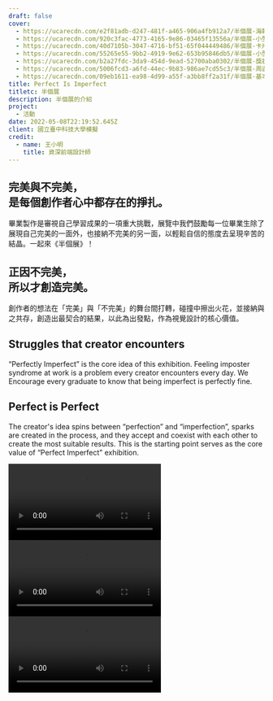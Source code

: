 ```yaml
---
draft: false
cover:
  - https://ucarecdn.com/e2f81adb-d247-481f-a465-906a4fb912a7/半個展-海報視覺.jpg
  - https://ucarecdn.com/920c3fac-4773-4165-9e86-03465f13556a/半個展-小型周邊.jpg
  - https://ucarecdn.com/40d7105b-3047-4716-bf51-65f044449486/半個展-卡片.png
  - https://ucarecdn.com/55265e55-9bb2-4919-9e62-653b95846db5/半個展-小型周邊.png
  - https://ucarecdn.com/b2a27fdc-3da9-454d-9ead-52700aba0302/半個展-獎狀與感謝狀.png
  - https://ucarecdn.com/5006fcd3-a6fd-44ec-9b83-986ae7cd55c3/半個展-周邊綜合.png
  - https://ucarecdn.com/09eb1611-ea98-4d99-a55f-a3bb8ff2a31f/半個展-基本系統.jpg
title: Perfect Is Imperfect
titletc: 半個展
description: 半個展的介紹
project:
  - 活動
date: 2022-05-08T22:19:52.645Z
client: 國立臺中科技大學模擬
credit:
  - name: 王小明
    title: 資深前端設計師
---
```


## 完美與不完美，<br>是每個創作者心中都存在的掙扎。
畢業製作是審視自己學習成果的一項重大挑戰，展覽中我們鼓勵每一位畢業生除了展現自己完美的一面外，也接納不完美的另一面，以輕鬆自信的態度去呈現辛苦的結晶。一起來《半個展》！ 

## 正因不完美，<br>所以才創造完美。
創作者的想法在「完美」與「不完美」的舞台間打轉，碰撞中擦出火花，並接納與之共存，創造出最契合的結果，以此為出發點，作為視覺設計的核心價值。

## Struggles that creator encounters
“Perfectly Imperfect” is the core idea of this exhibition. Feeling imposter syndrome at work is a problem every creator encounters every day. We Encourage every graduate to know that being imperfect is perfectly fine.

## Perfect is Perfect
The creator's idea spins between “perfection” and “imperfection”, sparks are created in the process, and they accept and coexist with each other to create the most suitable results. This is the starting point serves as the core value of “Perfect Imperfect” exhibition. 

<div class="flex w-full">
  <video class="w-full" autoplay mute loop>
    <source src="https://ucarecdn.com/533bb30a-78b9-44ec-a264-3de0bc5701b6/gif2video/-/format/webm/" type="video/webm" >
    <source src="https://ucarecdn.com/533bb30a-78b9-44ec-a264-3de0bc5701b6/gif2video/-/format/mp4/" type="video/mp4" >
    <img src="https://ucarecdn.com/533bb30a-78b9-44ec-a264-3de0bc5701b6/" alt="半個展-logomark動畫">
  </video>

  <video class="w-full" autoplay mute loop>
    <source src="https://ucarecdn.com/ddcce76e-9509-4f58-9830-b3d54d0968f1/gif2video/-/format/webm/" type="video/webm" >
    <source src="https://ucarecdn.com/ddcce76e-9509-4f58-9830-b3d54d0968f1/gif2video/-/format/mp4/" type="video/mp4" >
    <img src="https://ucarecdn.com/ddcce76e-9509-4f58-9830-b3d54d0968f1/" alt="半個展-logomark動畫">
  </video>
</div>

  <video class="w-full" autoplay mute loop>
    <source src="https://ucarecdn.com/55fea5ac-b056-4f76-95cb-e650c8a5727a//gif2video/-/format/webm/" type="video/webm" >
    <source src="https://ucarecdn.com/55fea5ac-b056-4f76-95cb-e650c8a5727a//gif2video/-/format/mp4/" type="video/mp4" >
    <img src="https://ucarecdn.com/55fea5ac-b056-4f76-95cb-e650c8a5727a//" alt="半個展-logomark動畫">
  </video>
</div>
